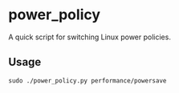 # power_policy

A quick script for switching Linux power policies.

## Usage

`sudo ./power_policy.py performance/powersave`

